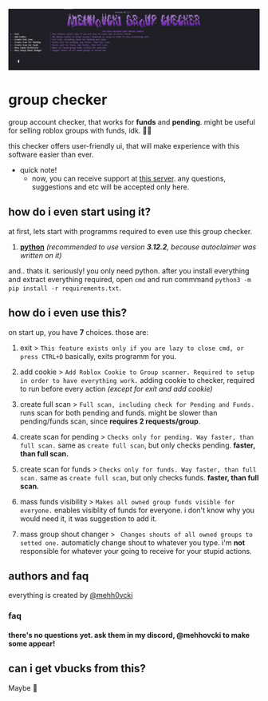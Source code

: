 
<p align="center">
    <img width="1200" src="https://github.com/mehh0vcki/group-checker/blob/main/images/title.png" alt="mehhovcki group autoclaimer">
</p>

# group checker
group account checker, that works for **funds** and **pending**. might be useful for selling roblox groups with funds, idk. 🤷‍♂️

this checker offers user-friendly ui, that will make experience with this software easier than ever.

* quick note!
    * now, you can receive support at [this server](https://discord.gg/rFfJAtN22s). any questions, suggestions and etc will be accepted only here.

## how do i even start using it?
at first, lets start with programms required to even use this group checker.

1. [**python**](https://python.org/downloads/) *(recommended to use version **3.12.2**, because autoclaimer was written on it)*

and.. thats it. seriously! you only need python. after you install everything and extract everything required, open `cmd` and run commmand `python3 -m pip install -r requirements.txt`.


## how do i even use this?
on start up, you have **7** choices. those are:
1. exit > `This feature exists only if you are lazy to close cmd, or press CTRL+D`
basically, exits programm for you.

2. add cookie > `Add Roblox Cookie to Group scanner. Required to setup in order to have everything work.`
adding cookie to checker, required to run before every action *(except for exit and add cookie)*

3. create full scan > `Full scan, including check for Pending and Funds.`
runs scan for both pending and funds. might be slower than pending/funds scan, since **requires 2 requests/group**.

4. create scan for pending > `Checks only for pending. Way faster, than full scan.`
same as `create full scan`, but only checks pending. **faster, than full scan.**

4. create scan for funds > `Checks only for funds. Way faster, than full scan.`
same as `create full scan`, but only checks funds. **faster, than full scan.**

5. mass funds visibility > `Makes all owned group funds visible for everyone.`
enables visiblity of funds for everyone. i don't know why you would need it, it was suggestion to add it.

6. mass group shout changer > ` Changes shouts of all owned groups to setted one.`
automaticly change shout to whatever you type. i'm __not__ responsible for whatever your going to receive for your stupid actions.


## authors and faq
everything is created by [@mehh0vcki](https://github.com/mehh0vcki)

### faq
#### there's no questions yet. ask them in my discord, @mehhovcki to make some appear!

## can i get vbucks from this?
Maybe 🥺
